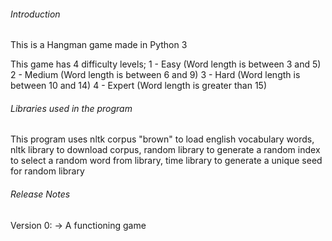 ###### Introduction #######

This is a Hangman game made in Python 3

This game has 4 difficulty levels;
  1 - Easy (Word length is between 3 and 5)
  2 - Medium (Word length is between 6 and 9)
  3 - Hard (Word length is between 10 and 14)
  4 - Expert (Word length is greater than 15)

###### Libraries used in the program ######

This program uses nltk corpus "brown" to load english vocabulary words, nltk library to download corpus, 
random library to generate a random index to select a random word from library, time library to generate 
a unique seed for random library

###### Release Notes ######

Version 0:
  -> A functioning game 